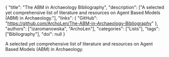 {
  "title": "The ABM in Archaeology Bibliography",
  "description": ["A selected yet comprehensive list of literature and resources on Agent Based Models (ABM) in Archaeology."],
  "links": {
    "GitHub": "https://github.com/ArchoLen/The-ABM-in-Archaeology-Bibliography"
  },
  "authors": ["izaromanowska", "ArchoLen"],
  "categories": ["Lists"],
  "tags": ["Bibliography"],
  "doi": null
}

<!-- Generated by csv2md.R – do not edit by hand -->

A selected yet comprehensive list of literature and resources on Agent Based Models (ABM) in Archaeology.